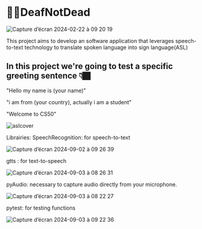 # 🤟🏽DeafNotDead

![Capture d’écran 2024-02-22 à 09 20 19](https://github.com/user-attachments/assets/85d86f53-c233-46d3-8545-f61d22bf4bc6)

This project aims to develop an  software application that leverages speech-to-text technology to translate spoken language into sign language(ASL)

In this project we're going to test a specific greeting sentence 👇🏿
-------------------------------------------------------------------
"Hello my name is (your name)"

"i am from (your country), actually i am a student"

"Welcome to CS50"

![aslcover](https://github.com/user-attachments/assets/d2283f22-e8c4-4ee9-8202-0f9db4cc9c64)

Librairies:
SpeechRecognition: for speech-to-text

![Capture d’écran 2024-09-02 à 09 26 39](https://github.com/user-attachments/assets/cfbd0a79-ab86-4a0f-9ac5-a99561c67a8a)


gtts : for text-to-speech 

![Capture d’écran 2024-09-03 à 08 26 31](https://github.com/user-attachments/assets/cc2f27a4-ea20-4a85-9edb-07cd09285e26)


pyAudio: necessary to capture audio directly from your microphone.


![Capture d’écran 2024-09-03 à 08 22 27](https://github.com/user-attachments/assets/5d17e178-185a-44ff-8924-d5ab9d793463)

pytest: for testing functions

![Capture d’écran 2024-09-03 à 09 22 36](https://github.com/user-attachments/assets/f0f19237-c157-46af-82fa-fbf372e6ff47)
